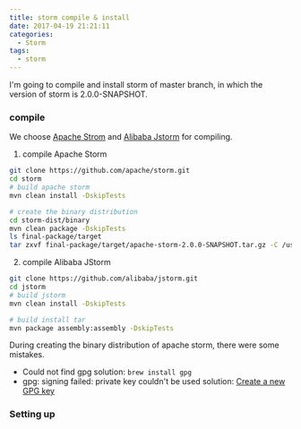 ```yaml
---
title: storm compile & install
date: 2017-04-19 21:21:11
categories:
  - Storm
tags:
  - storm
---
```

I'm going to compile and install storm of master branch, in which the version of storm is 2.0.0-SNAPSHOT.

### compile
We choose [Apache Strom](http://storm.apache.org "Apache Storm") and [Alibaba Jstorm](http://jstorm.io "Alibaba Jstorm") for compiling.

1. compile Apache Storm
```bash
git clone https://github.com/apache/storm.git
cd storm
# build apache storm
mvn clean install -DskipTests

# create the binary distribution
cd storm-dist/binary
mvn clean package -DskipTests
ls final-package/target
tar zxvf final-package/target/apache-storm-2.0.0-SNAPSHOT.tar.gz -C /usr/local/
```

2. compile Alibaba JStorm
```bash
git clone https://github.com/alibaba/jstorm.git
cd jstorm
# build jstorm
mvn clean install -DskipTests

# build install tar
mvn package assembly:assembly -DskipTests
```

During creating the binary distribution of apache storm, there were some mistakes.
* Could not find gpg
  solution: ```brew install gpg```
* gpg: signing failed: private key couldn't be used
  solution: [Create a new GPG key](https://keyring.debian.org/creating-key.html)

### Setting up
